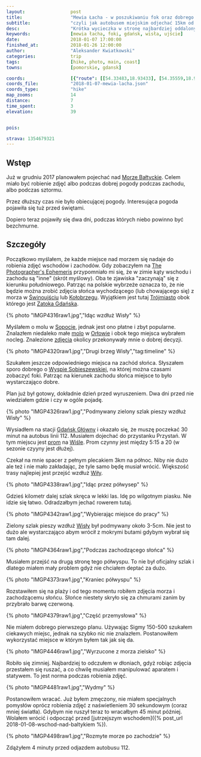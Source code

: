 ```yaml
---
layout:                 post
title:                  "Mewia Łacha - w poszukiwaniu fok oraz dobrego zachodu słońca"
subtitle:               "czyli jak autobusem miejskim odjechać 15km od centrum miasta"
desc:                   "Krótka wycieczka w stronę najbardziej oddalonych na wschód terenow od Gdańska, czyli ujścia Wisły. Terenów gdzie czasami można spotkać foki."
keywords:               [mewia łacha, foki, gdańsk, wisła, ujście]
date:                   2018-01-07 17:00:00
finished_at:            2018-01-26 12:00:00
author:                 "Aleksander Kwiatkowski"
categories:             trip
tags:                   [hike, photo, main, coast]
towns:                  [pomorskie, gdansk]

coords:                 [{"route": [[54.33483,18.93433], [54.35559,18.94463], [54.35669,18.94111]], "type": "hike"}]
coords_file:            "2018-01-07-mewia-lacha.json"
coords_type:            "hike"
map_zooms:              14
distance:               7
time_spent:             3
elevation:              39


pois:

strava: 1354679321
---
```


[prom-wisla]: http://www.promswibno.pl/
[tpe]: http://photoephemeris.com/
[orlowo-zdjecia]: http://czajafoto.pl/wschody-slonca/wschod-slonca-gdynia-orlowo-08-01-2017/

[wiki-zatoka-gdanska]: https://pl.wikipedia.org/wiki/Zatoka_Gda%C5%84ska

[wiki-swinoujscie]: https://pl.wikipedia.org/wiki/%C5%9Awinouj%C5%9Bcie
[wiki-kolobrzeg]: https://pl.wikipedia.org/wiki/Ko%C5%82obrzeg
[wiki-trojmiasto]: https://pl.wikipedia.org/wiki/Tr%C3%B3jmiasto
[wiki-sopot]: https://pl.wikipedia.org/wiki/Sopot
[wiki-orlowo]: https://pl.wikipedia.org/wiki/Or%C5%82owo_(Gdynia)
[wiki-wyspa-sobieszewska]: https://pl.wikipedia.org/wiki/Wyspa_Sobieszewska
[wiki-gdansk-glowny]: https://pl.wikipedia.org/wiki/Gda%C5%84sk_G%C5%82%C3%B3wny
[wiki-wisla]: https://pl.wikipedia.org/wiki/Wis%C5%82a
[wiki-molo-orlowo]: https://pl.wikipedia.org/wiki/Molo_w_Gdyni_Or%C5%82owie
[wiki-morze-baltyckie]: https://pl.wikipedia.org/wiki/Morze_Ba%C5%82tyckie

Wstęp
-----

Już w grudniu 2017 planowałem pojechać nad [Morze Bałtyckie][wiki-morze-baltyckie].
Celem miało być
robienie zdjęć albo podczas dobrej pogody podczas zachodu, albo podczas sztormu.

Przez dłuższy czas nie było obiecującej pogody. Interesująca pogoda pojawiła się
tuż przed świętami.

Dopiero teraz pojawiły się dwa dni, podczas których niebo powinno być bezchmurne.

Szczegóły
---------

Początkowo myślałem, że każde miejsce nad morzem się nadaje do robienia zdjęć
wschodów i zachodów. Gdy zobaczyłem na [The Photographer's Ephemeris][tpe]
przypomniało mi się, że w zimie kąty wschodu i zachodu są "inne"
(skrót myślowy). Oba te zjawiska
"zaczynają" się z kierunku południowego. Patrząc na polskie wybrzeże oznacza to,
że nie będzie można zrobić zdjęcia słońca wychodzącego (lub chowającego się)
z morza w [Świnoujściu][wiki-swinoujscie] lub [Kołobrzegu][wiki-kolobrzeg].
Wyjątkiem jest tutaj [Trójmiasto][wiki-trojmiasto] obok którego jest
[Zatoka Gdańska][wiki-zatoka-gdanska].

{% photo "IMGP4316raw1.jpg","Idąc wzdłuż Wisły" %}

Myślałem o molu w [Sopocie][wiki-sopot], jednak jest ono płatne i zbyt popularne.
Znalazłem niedaleko małe [molo][wiki-molo-orlowo] w [Orłowie][wiki-orlowo]
i obok tego miejsca wybrałem
nocleg. Znalezione [zdjęcia][orlowo-zdjecia] okolicy przekonywały mnie o dobrej decyzji.

{% photo "IMGP4320raw1.jpg","Drugi brzeg Wisły","tag:timeline" %}

Szukałem jeszcze odpowiedniego miejsca na zachód słońca. Słyszałem sporo
dobrego o [Wyspie Sobieszewskiej][wiki-wyspa-sobieszewska], na której można
czasami zobaczyć foki. Patrząc na kierunek zachodu słońca miejsce to było
wystarczająco dobre.

Plan już był gotowy, dokładnie dzień przed wyruszeniem. Dwa dni przed nie
wiedziałem gdzie i czy w ogóle pojadę.

{% photo "IMGP4326raw1.jpg","Podmywany zielony szlak pieszy wzdłuż Wisły" %}

Wysiadłem na stacji [Gdańsk Główny][wiki-gdansk-glowny] i okazało się, że muszę
poczekać 30 minut na autobus linii 112. Musiałem dojechać do
przystanku Przystań. W tym miejscu jest [prom][prom-wisla] na
[Wiśle][wiki-wisla]. Prom
czynny jest między 5:15 a 20 (w sezonie czyyny jest dłużej).

Czekał na mnie spacer z pełnym plecakiem 3km na północ. Niby nie dużo ale też
i nie mało zakładając, że tyle samo będę musiał wrócić.
Większość trasy najlepiej jest przejść wzdłuż [Wiły][wiki-wisla].

{% photo "IMGP4338raw1.jpg","Idąc przez półwysep" %}

Gdzieś kilometr dalej szlak skręca w lekki las. Idę po wilgotnym piasku.
Nie idzie się łatwo. Odradzałbym jechać rowerem tutaj.

{% photo "IMGP4342raw1.jpg","Wybierając miejsce do pracy" %}

Zielony szlak pieszy wzdłuż [Wisły][wiki-wisla] był podmywany około 3-5cm.
Nie jest to dużo ale wystarczająco abym wrócił z mokrymi butami
gdybym wybrał się tam dalej.

{% photo "IMGP4364raw1.jpg","Podczas zachodzącego słońca" %}

Musiałem przejść
na drugą stronę tego półwyspu. To nie był oficjalny szlak i dlatego miałem
mały problem gdyż nie chciałem deptać za dużo.

{% photo "IMGP4373raw1.jpg","Kraniec półwyspu" %}

Rozstawiłem się na plaży i od tego momentu robiłem zdjęcia morza i
zachodzącemu słońcu. Słońce niestety skryło się za chmurami zanim
by przybrało barwę czerwoną.

{% photo "IMGP4379raw1.jpg","Część przemysłowa" %}

Nie miałem dobrego pierwszego planu. Używając Sigmy 150-500 szukałem ciekawych miejsc,
jednak na szybko nic nie znalazłem. Postanowiłem wykorzystać miejsce w
którym byłem tak jak się da.

{% photo "IMGP4446raw1.jpg","Wyrzucone z morza zielsko" %}

Robiło się zimniej. Najbardziej to odczułem w dłoniach, gdyż
robiąc zdjęcia przestałem się ruszać, a co chwilę musiałem manipulować
aparatem i statywem. To jest norma podczas robienia zdjęć.

{% photo "IMGP4481raw1.jpg","Wydmy" %}

Postanowiłem wracać. Już byłem zmęczony, nie miałem specjalnych pomysłów
oprócz robienia zdjęć z naświetleniem 30 sekundowym (coraz mniej światła).
Gdybym nie ruszył teraz to wracałbym 45 minut później. Wolałem wrócić i
odpocząć przed [jutrzejszym wschodem]({% post_url 2018-01-08-wschod-nad-baltykiem %}).

{% photo "IMGP4498raw1.jpg","Rozmyte morze po zachodzie" %}

Zdążyłem 4 minuty przed odjazdem autobusu 112.
